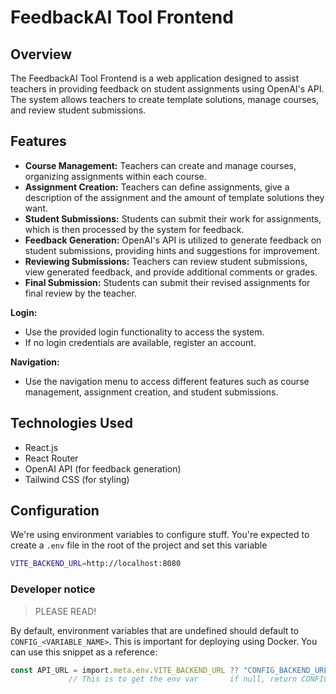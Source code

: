 # FeedbackAI Tool Frontend

## Overview
The FeedbackAI Tool Frontend is a web application designed to assist teachers in providing feedback on student assignments using OpenAI's API. The system allows teachers to create template solutions, manage courses, and review student submissions.

## Features
- **Course Management:** Teachers can create and manage courses, organizing assignments within each course.
- **Assignment Creation:** Teachers can define assignments, give a description of the assignment and the amount of template solutions they want.
- **Student Submissions:** Students can submit their work for assignments, which is then processed by the system for feedback.
- **Feedback Generation:** OpenAI's API is utilized to generate feedback on student submissions, providing hints and suggestions for improvement.
- **Reviewing Submissions:** Teachers can review student submissions, view generated feedback, and provide additional comments or grades.
- **Final Submission:** Students can submit their revised assignments for final review by the teacher.


 **Login:**
   - Use the provided login functionality to access the system.
   - If no login credentials are available, register an account.

 **Navigation:**
   - Use the navigation menu to access different features such as course management, assignment creation, and student submissions.

## Technologies Used
- React.js
- React Router
- OpenAI API (for feedback generation)
- Tailwind CSS (for styling)


## Configuration

We're using environment variables to configure stuff. You're expected to create a `.env` file in the root of the project and set this variable

```bash
VITE_BACKEND_URL=http://localhost:8080
```

### Developer notice

>PLEASE READ!

By default, environment variables that are undefined should default to `CONFIG_<VARIABLE_NAME>`. This is important for deploying using Docker. You can use this snippet as a reference:

```ts
const API_URL = import.meta.env.VITE_BACKEND_URL ?? "CONFIG_BACKEND_URL";  
             // This is to get the env var       if null, return CONFIG_BACKEND_URL
```